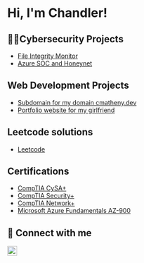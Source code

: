 <h1>Hi, I'm Chandler! <br/>
<h2>👨‍💻Cybersecurity Projects</h2>
  
  - [File Integrity Monitor](https://github.com/4am-walking/File-Integrity-Monitor.git)
  - [Azure SOC and Honeynet](https://github.com/4am-walking/Azure-SOC-Honeynet.git)

<h2>Web Development Projects</h2>
  
  - [Subdomain for my domain cmatheny.dev](https://github.com/4am-walking/django-sub)
  - [Portfolio website for my girlfriend](https://github.com/4am-walking/tyler-blog)

<h2>Leetcode solutions</h2>

  - [Leetcode](https://github.com/4am-walking/leetcode-solutions.git)

<h2>Certifications</h2>

  - [CompTIA CySA+](https://www.credly.com/badges/bf2b1be6-22c5-4a93-bef9-676585c50b36/public_url)
  - [CompTIA Security+](https://www.credly.com/badges/438394c8-5c58-4652-a564-96ed83d5429a/public_url)
  - [CompTIA Network+](https://www.credly.com/badges/dc63be2b-33b0-4bb5-af5b-2d5288d6fb9f/public_url)
  - [Microsoft Azure Fundamentals AZ-900](https://www.credly.com/badges/cb040e6d-53f0-4da1-a348-511711669504/public_url)

<h2> 🤳 Connect with me</h2>

[<img align="left" alt="ChandlerMatheny | LinkedIn" width="22px" src="https://cdn.jsdelivr.net/npm/simple-icons@v3/icons/linkedin.svg" />][linkedin]

[linkedin]: https://linkedin.com/in/chandler-matheny
